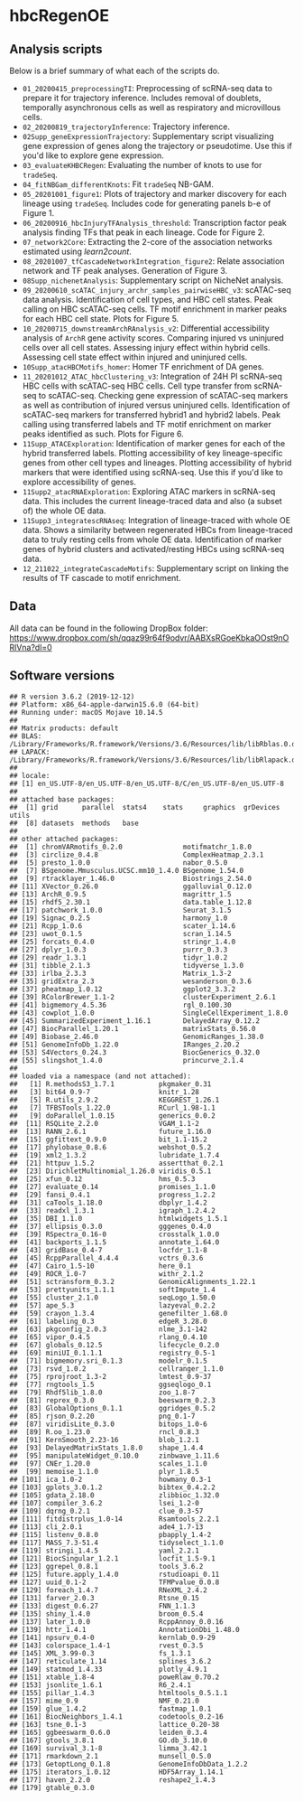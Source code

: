 # hbcRegenOE

## Analysis scripts

Below is a brief summary of what each of the scripts do.

 - `01_20200415_preprocessingTI`: Preprocessing of scRNA-seq data to prepare it for trajectory inference. Includes removal of doublets, temporally asynchronous cells as well as respiratory and microvillous cells.
 - `02_20200819_trajectoryInference`: Trajectory inference.
 - `02Supp_geneExpressionTrajectory`: Supplementary script visualizing gene expression of genes along the trajectory or pseudotime. Use this if you'd like to explore gene expression.
 - `03_evaluateKHBCRegen`: Evaluating the number of knots to use for `tradeSeq`.
 - `04_fitNBGam_differentKnots`: Fit `tradeSeq` NB-GAM.
 - `05_20201001_figure1`: Plots of trajectory and marker discovery for each lineage using `tradeSeq`. Includes code for generating panels b-e of Figure 1.
 - `06_20200916_hbcInjuryTFAnalysis_threshold`: Transcription factor peak analysis finding TFs that peak in each lineage. Code for Figure 2.
 - `07_network2Core`: Extracting the 2-core of the association networks estimated using *learn2count*.
 - `08_20201007_tfCascadeNetworkIntegration_figure2`: Relate association network and TF peak analyses. Generation of Figure 3.
 - `08Supp_nichenetAnalysis`: Supplementary script on NicheNet analysis.
 - `09_20200610_scATAC_injury_archr_samples_pairwiseHBC_v3`: scATAC-seq data analysis. Identification of cell types, and HBC cell states. Peak calling on HBC scATAC-seq cells. TF motif enrichment in marker peaks for each HBC cell state. Plots for Figure 5.
 - `10_20200715_downstreamArchRAnalysis_v2`: Differential accessibility analysis of `ArchR` gene activity scores. Comparing injured vs uninjured cells over all cell states. Assessing injury effect within hybrid cells. Assessing cell state effect within injured and uninjured cells.
 - `10Supp_atacHBCMotifs_homer`: Homer TF enrichment of DA genes.
 - `11_20201012_ATAC_hbcClustering_v3`: Integration of 24H PI scRNA-seq HBC cells with scATAC-seq HBC cells. Cell type transfer from scRNA-seq to scATAC-seq. Checking gene expression of scATAC-seq markers as well as contribution of injured versus uninjured cells. Identification of scATAC-seq markers for transferred hybrid1 and hybrid2 labels. Peak calling using transferred labels and TF motif enrichment on marker peaks identified as such. Plots for Figure 6.
 - `11Supp_ATACExploration`: Identification of marker genes for each of the hybrid transferred labels. Plotting accessibility of key lineage-specific genes from other cell types and lineages. Plotting accessibility of hybrid markers that were identified using scRNA-seq. Use this if you'd like to explore accessibility of genes.
 - `11Supp2_atacRNAExploration`: Exploring ATAC markers in scRNA-seq data. This includes the current lineage-traced data and also (a subset of) the whole OE data.
 - `11Supp3_integratescRNAseq`: Integration of lineage-traced with whole OE data. Shows a similarity between regenerated HBCs from lineage-traced data to truly resting cells from whole OE data. Identification of marker genes of hybrid clusters and activated/resting HBCs using scRNA-seq data.
 - `12_211022_integrateCascadeMotifs`: Supplementary script on linking the results of TF cascade to motif enrichment.

## Data

All data can be found in the following DropBox folder: https://www.dropbox.com/sh/qqaz99r64f9odvr/AABXsRGoeKbkaOOst9nORlVna?dl=0


## Software versions

```
## R version 3.6.2 (2019-12-12)
## Platform: x86_64-apple-darwin15.6.0 (64-bit)
## Running under: macOS Mojave 10.14.5
## 
## Matrix products: default
## BLAS:   /Library/Frameworks/R.framework/Versions/3.6/Resources/lib/libRblas.0.dylib
## LAPACK: /Library/Frameworks/R.framework/Versions/3.6/Resources/lib/libRlapack.dylib
## 
## locale:
## [1] en_US.UTF-8/en_US.UTF-8/en_US.UTF-8/C/en_US.UTF-8/en_US.UTF-8
## 
## attached base packages:
##  [1] grid      parallel  stats4    stats     graphics  grDevices utils    
##  [8] datasets  methods   base     
## 
## other attached packages:
##  [1] chromVARmotifs_0.2.0               motifmatchr_1.8.0                 
##  [3] circlize_0.4.8                     ComplexHeatmap_2.3.1              
##  [5] presto_1.0.0                       nabor_0.5.0                       
##  [7] BSgenome.Mmusculus.UCSC.mm10_1.4.0 BSgenome_1.54.0                   
##  [9] rtracklayer_1.46.0                 Biostrings_2.54.0                 
## [11] XVector_0.26.0                     ggalluvial_0.12.0                 
## [13] ArchR_0.9.5                        magrittr_1.5                      
## [15] rhdf5_2.30.1                       data.table_1.12.8                 
## [17] patchwork_1.0.0                    Seurat_3.1.5                      
## [19] Signac_0.2.5                       harmony_1.0                       
## [21] Rcpp_1.0.6                         scater_1.14.6                     
## [23] uwot_0.1.5                         scran_1.14.5                      
## [25] forcats_0.4.0                      stringr_1.4.0                     
## [27] dplyr_1.0.3                        purrr_0.3.3                       
## [29] readr_1.3.1                        tidyr_1.0.2                       
## [31] tibble_2.1.3                       tidyverse_1.3.0                   
## [33] irlba_2.3.3                        Matrix_1.3-2                      
## [35] gridExtra_2.3                      wesanderson_0.3.6                 
## [37] pheatmap_1.0.12                    ggplot2_3.3.2                     
## [39] RColorBrewer_1.1-2                 clusterExperiment_2.6.1           
## [41] bigmemory_4.5.36                   rgl_0.100.30                      
## [43] cowplot_1.0.0                      SingleCellExperiment_1.8.0        
## [45] SummarizedExperiment_1.16.1        DelayedArray_0.12.2               
## [47] BiocParallel_1.20.1                matrixStats_0.56.0                
## [49] Biobase_2.46.0                     GenomicRanges_1.38.0              
## [51] GenomeInfoDb_1.22.0                IRanges_2.20.2                    
## [53] S4Vectors_0.24.3                   BiocGenerics_0.32.0               
## [55] slingshot_1.4.0                    princurve_2.1.4                   
## 
## loaded via a namespace (and not attached):
##   [1] R.methodsS3_1.7.1           pkgmaker_0.31              
##   [3] bit64_0.9-7                 knitr_1.28                 
##   [5] R.utils_2.9.2               KEGGREST_1.26.1            
##   [7] TFBSTools_1.22.0            RCurl_1.98-1.1             
##   [9] doParallel_1.0.15           generics_0.0.2             
##  [11] RSQLite_2.2.0               VGAM_1.1-2                 
##  [13] RANN_2.6.1                  future_1.16.0              
##  [15] ggfittext_0.9.0             bit_1.1-15.2               
##  [17] phylobase_0.8.6             webshot_0.5.2              
##  [19] xml2_1.3.2                  lubridate_1.7.4            
##  [21] httpuv_1.5.2                assertthat_0.2.1           
##  [23] DirichletMultinomial_1.26.0 viridis_0.5.1              
##  [25] xfun_0.12                   hms_0.5.3                  
##  [27] evaluate_0.14               promises_1.1.0             
##  [29] fansi_0.4.1                 progress_1.2.2             
##  [31] caTools_1.18.0              dbplyr_1.4.2               
##  [33] readxl_1.3.1                igraph_1.2.4.2             
##  [35] DBI_1.1.0                   htmlwidgets_1.5.1          
##  [37] ellipsis_0.3.0              gggenes_0.4.0              
##  [39] RSpectra_0.16-0             crosstalk_1.0.0            
##  [41] backports_1.1.5             annotate_1.64.0            
##  [43] gridBase_0.4-7              locfdr_1.1-8               
##  [45] RcppParallel_4.4.4          vctrs_0.3.6                
##  [47] Cairo_1.5-10                here_0.1                   
##  [49] ROCR_1.0-7                  withr_2.1.2                
##  [51] sctransform_0.3.2           GenomicAlignments_1.22.1   
##  [53] prettyunits_1.1.1           softImpute_1.4             
##  [55] cluster_2.1.0               seqLogo_1.50.0             
##  [57] ape_5.3                     lazyeval_0.2.2             
##  [59] crayon_1.3.4                genefilter_1.68.0          
##  [61] labeling_0.3                edgeR_3.28.0               
##  [63] pkgconfig_2.0.3             nlme_3.1-142               
##  [65] vipor_0.4.5                 rlang_0.4.10               
##  [67] globals_0.12.5              lifecycle_0.2.0            
##  [69] miniUI_0.1.1.1              registry_0.5-1             
##  [71] bigmemory.sri_0.1.3         modelr_0.1.5               
##  [73] rsvd_1.0.2                  cellranger_1.1.0           
##  [75] rprojroot_1.3-2             lmtest_0.9-37              
##  [77] rngtools_1.5                ggseqlogo_0.1              
##  [79] Rhdf5lib_1.8.0              zoo_1.8-7                  
##  [81] reprex_0.3.0                beeswarm_0.2.3             
##  [83] GlobalOptions_0.1.1         ggridges_0.5.2             
##  [85] rjson_0.2.20                png_0.1-7                  
##  [87] viridisLite_0.3.0           bitops_1.0-6               
##  [89] R.oo_1.23.0                 rncl_0.8.3                 
##  [91] KernSmooth_2.23-16          blob_1.2.1                 
##  [93] DelayedMatrixStats_1.8.0    shape_1.4.4                
##  [95] manipulateWidget_0.10.0     zinbwave_1.11.6            
##  [97] CNEr_1.20.0                 scales_1.1.0               
##  [99] memoise_1.1.0               plyr_1.8.5                 
## [101] ica_1.0-2                   howmany_0.3-1              
## [103] gplots_3.0.1.2              bibtex_0.4.2.2             
## [105] gdata_2.18.0                zlibbioc_1.32.0            
## [107] compiler_3.6.2              lsei_1.2-0                 
## [109] dqrng_0.2.1                 clue_0.3-57                
## [111] fitdistrplus_1.0-14         Rsamtools_2.2.1            
## [113] cli_2.0.1                   ade4_1.7-13                
## [115] listenv_0.8.0               pbapply_1.4-2              
## [117] MASS_7.3-51.4               tidyselect_1.1.0           
## [119] stringi_1.4.5               yaml_2.2.1                 
## [121] BiocSingular_1.2.1          locfit_1.5-9.1             
## [123] ggrepel_0.8.1               tools_3.6.2                
## [125] future.apply_1.4.0          rstudioapi_0.11            
## [127] uuid_0.1-2                  TFMPvalue_0.0.8            
## [129] foreach_1.4.7               RNeXML_2.4.2               
## [131] farver_2.0.3                Rtsne_0.15                 
## [133] digest_0.6.27               FNN_1.1.3                  
## [135] shiny_1.4.0                 broom_0.5.4                
## [137] later_1.0.0                 RcppAnnoy_0.0.16           
## [139] httr_1.4.1                  AnnotationDbi_1.48.0       
## [141] npsurv_0.4-0                kernlab_0.9-29             
## [143] colorspace_1.4-1            rvest_0.3.5                
## [145] XML_3.99-0.3                fs_1.3.1                   
## [147] reticulate_1.14             splines_3.6.2              
## [149] statmod_1.4.33              plotly_4.9.1               
## [151] xtable_1.8-4                poweRlaw_0.70.2            
## [153] jsonlite_1.6.1              R6_2.4.1                   
## [155] pillar_1.4.3                htmltools_0.5.1.1          
## [157] mime_0.9                    NMF_0.21.0                 
## [159] glue_1.4.2                  fastmap_1.0.1              
## [161] BiocNeighbors_1.4.1         codetools_0.2-16           
## [163] tsne_0.1-3                  lattice_0.20-38            
## [165] ggbeeswarm_0.6.0            leiden_0.3.4               
## [167] gtools_3.8.1                GO.db_3.10.0               
## [169] survival_3.1-8              limma_3.42.1               
## [171] rmarkdown_2.1               munsell_0.5.0              
## [173] GetoptLong_0.1.8            GenomeInfoDbData_1.2.2     
## [175] iterators_1.0.12            HDF5Array_1.14.1           
## [177] haven_2.2.0                 reshape2_1.4.3             
## [179] gtable_0.3.0
```
